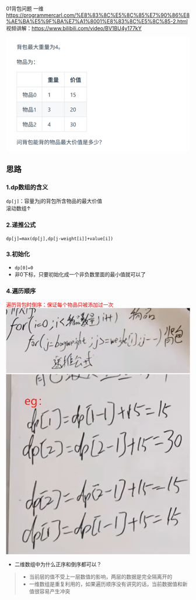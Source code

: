  01背包问题 一维 
https://programmercarl.com/%E8%83%8C%E5%8C%85%E7%90%86%E8%AE%BA%E5%9F%BA%E7%A1%8001%E8%83%8C%E5%8C%85-2.html  
视频讲解：https://www.bilibili.com/video/BV1BU4y177kY  

![img.png](img.png)

## 思路
### 1.dp数组的含义
`dp[j]`：容量为j的背包所含物品的最大价值  
    滚动数组↑

### 2.递推公式  
`dp[j]=max(dp[j],dp[j-weight[i]]+value[i])`  

### 3.初始化  
- `dp[0]=0`
- 非0下标，只要初始化成一个非负数里面的最小值就可以了

### 4.遍历顺序  
<font color=red>遍历背包时倒序：保证每个物品只被添加过一次</font>
 ![img_4.png](img_4.png)
![img_5.png](img_5.png)

- 二维数组中为什么正序和倒序都可以？
>- 当前层的值不受上一层数值的影响，两层的数据是完全隔离开的
>- 一维数组是重复利用的，如果遍历顺序没有讲究的话，当前数据值和新值很容易产生冲突
